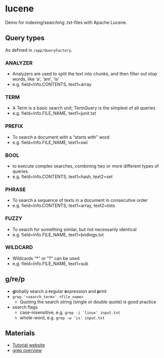 # lucene

Demo for indexing/searching .txt-files with Apache Lucene.

## Query types

As defined in `/app/QueryFactory`.

### ANALYZER
- Analyzers are used to split the text into chunks, and then filter out stop words, like ‘a', ‘am', ‘is'
- e.g. field=Info.CONTENTS, text1=array

### TERM
- A Term is a basic search unit, TermQuery is the simplest of all queries
- e.g. field=Info.FILE_NAME, text1=junit.txt

### PREFIX
- To search a document with a “starts with” word
- e.g. field=Info.FILE_NAME, text1=swi

### BOOL
- to execute complex searches, combining two or more different types of queries
- e.g. field=Info.CONTENTS, text1=hash, text2=set

### PHRASE
- To search a sequence of texts in a document in consecutive order
- e.g. field=Info.CONTENTS, text1=array, text2=lists

### FUZZY
- To search for something similar, but not necessarily identical
- e.g. field=Info.FILE_NAME, text1=bndings.txt

### WILDCARD
- Wildcards “*” or “?” can be used
- e.g. field=Info.FILE_NAME, text1=sub

## g/re/p
- **g**lobally search a **r**egular **e**xpression and **p**rint
- `grep '<search_term>' <file_name>`
    - Quoting the search string (single or double quote) is good practice
- search flags
    - case-insensitive, e.g. `grep -i 'linux' input.txt`
    - whole-word, e.g. `grep -w 'is' input.txt`

## Materials

- [Tutorial website](https://www.baeldung.com/lucene)
- [grep overview](https://www.baeldung.com/linux/common-text-search)